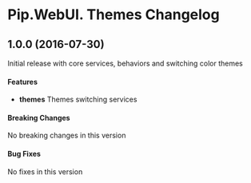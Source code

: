 # Pip.WebUI. Themes  Changelog

## <a name="1.0.0"></a> 1.0.0 (2016-07-30)

Initial release with core services, behaviors and switching color themes

#### Features
* **themes** Themes switching services

#### Breaking Changes
No breaking changes in this version

#### Bug Fixes
No fixes in this version 
